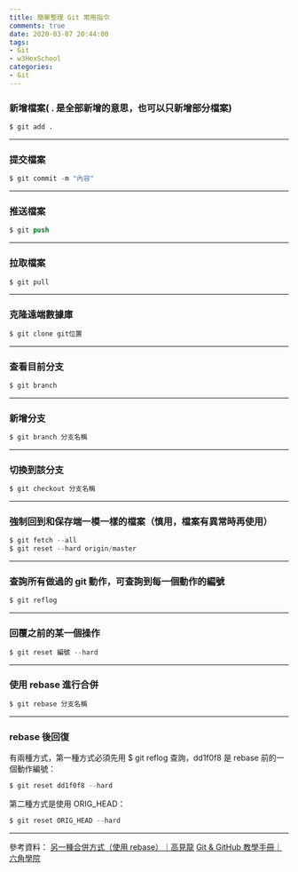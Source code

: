 ```yaml
---
title: 簡單整理 Git 常用指令
comments: true
date: 2020-03-07 20:44:00
tags: 
- Git
- w3HexSchool
categories: 
- Git
---
```


### 新增檔案( . 是全部新增的意思，也可以只新增部分檔案)
```s
$ git add .
```
---------------------------------------
### 提交檔案
```s
$ git commit -m "內容"
```
---------------------------------------
### 推送檔案
```s
$ git push
```
---------------------------------------
### 拉取檔案
```s
$ git pull
```
---------------------------------------
### 克隆遠端數據庫
```s
$ git clone git位置
```
---------------------------------------
### 查看目前分支
```s
$ git branch
```
---------------------------------------
### 新增分支
```s
$ git branch 分支名稱
```
---------------------------------------
### 切換到該分支
```s
$ git checkout 分支名稱
```
---------------------------------------
### 強制回到和保存端一模一樣的檔案（慎用，檔案有異常時再使用）
```s
$ git fetch --all
$ git reset --hard origin/master
```
---------------------------------------
### 查詢所有做過的 git 動作，可查詢到每一個動作的編號
```s
$ git reflog
```
---------------------------------------
### 回覆之前的某一個操作
```s
$ git reset 編號 --hard
```
---------------------------------------
### 使用 rebase 進行合併
```s
$ git rebase 分支名稱
```
---------------------------------------
### rebase 後回復
有兩種方式，第一種方式必須先用 $ git reflog 查詢，dd1f0f8 是 rebase 前的一個動作編號：
```s
$ git reset dd1f0f8 --hard
```
第二種方式是使用 ORIG_HEAD：
```s
$ git reset ORIG_HEAD --hard 
```
---------------------------------------
參考資料：
[另一種合併方式（使用 rebase）｜高見龍](https://www.youtube.com/watch?v=HeF7dwVyzow&feature=emb_err_watch_on_yt)
[Git & GitHub 教學手冊｜六角學院](https://w3c.hexschool.com/git/cfdbd310?fbclid=IwAR0cO3-A9voMoOPIA-qnZWbm2o7TNICwsJc4J0rnbZxCcNy8sBVs7NU9OmQ)